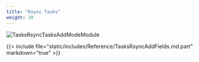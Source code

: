 ```yaml
---
title: "Rsync Tasks"
weight: 30
---
```


![TasksRsyncTasksAddModeModule](/images/CORE/12.0/TasksRsyncTasksAddModeModule.png "Rsync Task: Module Mode")

{{< include file="static/includes/Reference/TasksRsyncAddFields.md.part" markdown="true" >}}